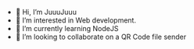 - 👋 Hi, I’m JuuuJuuu
- 👀 I’m interested in Web development.
- 🌱 I’m currently learning NodeJS
- 💞️ I’m looking to collaborate on a QR Code file sender
